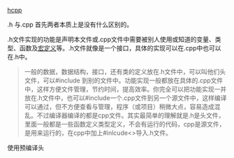 [hcpp](https://www.cnblogs.com/zkwarrior/p/15195926.html)

 .h 与.cpp 首先两者本质上是没有什么区别的。

 .h文件实现的功能是声明本文件或.cpp文件中需要被别人使用或知道的变量、类型、函数及[宏定义](https://so.csdn.net/so/search?q=宏定义&spm=1001.2101.3001.7020)等。.h文件就像是一个接口，具体的实现可以在.cpp中也可以在.h中。

>   一般的数据，数据结构，接口，还有类的定义放在.h文件中，可以叫他们头文件，可以#include 到别的文件中。功能实现一般都放在具体的.cpp文件中，这样方便文件管理，节约时间，提高效率。你完全可以把功能实现一并放在.h文件中，也可以#include一个.cpp文件到另一个源文件中，这样编译可以通过，但不方便查看与管理，程序（或项目）稍微大点，容易造成混乱。不过编译器编译的都是cpp文件。其实最简单的理解就是.h是头文件，里面一般都是一些函数定义类型定义，不会有运行的代码，cpp是源文件，是用来运行的，在cpp中加上#inlcude<>导入.h文件。
> 

使用预编译头